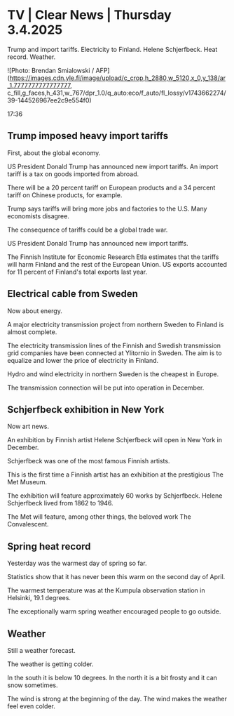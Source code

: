# TV \| Clear News \| Thursday 3.4.2025

Trump and import tariffs. Electricity to Finland. Helene Schjerfbeck. Heat record. Weather.

![Photo: Brendan Smialowski / AFP](https://images.cdn.yle.fi/image/upload/c_crop,h_2880,w_5120,x_0,y_138/ar_1.7777777777777777, c_fill,g_faces,h_431,w_767/dpr_1.0/q_auto:eco/f_auto/fl_lossy/v1743662274/39-144526967ee2c9e554f0)

17:36

## Trump imposed heavy import tariffs

First, about the global economy.

US President Donald Trump has announced new import tariffs. An import tariff is a tax on goods imported from abroad.

There will be a 20 percent tariff on European products and a 34 percent tariff on Chinese products, for example.

Trump says tariffs will bring more jobs and factories to the U.S. Many economists disagree.

The consequence of tariffs could be a global trade war.

US President Donald Trump has announced new import tariffs.

The Finnish Institute for Economic Research Etla estimates that the tariffs will harm Finland and the rest of the European Union. US exports accounted for 11 percent of Finland's total exports last year.

## Electrical cable from Sweden

Now about energy.

A major electricity transmission project from northern Sweden to Finland is almost complete.

The electricity transmission lines of the Finnish and Swedish transmission grid companies have been connected at Ylitornio in Sweden. The aim is to equalize and lower the price of electricity in Finland.

Hydro and wind electricity in northern Sweden is the cheapest in Europe.

The transmission connection will be put into operation in December.

## Schjerfbeck exhibition in New York

Now art news.

An exhibition by Finnish artist Helene Schjerfbeck will open in New York in December.

Schjerfbeck was one of the most famous Finnish artists.

This is the first time a Finnish artist has an exhibition at the prestigious The Met Museum.

The exhibition will feature approximately 60 works by Schjerfbeck. Helene Schjerfbeck lived from 1862 to 1946.

The Met will feature, among other things, the beloved work The Convalescent.

## Spring heat record

Yesterday was the warmest day of spring so far.

Statistics show that it has never been this warm on the second day of April.

The warmest temperature was at the Kumpula observation station in Helsinki, 19.1 degrees.

The exceptionally warm spring weather encouraged people to go outside.

## Weather

Still a weather forecast.

The weather is getting colder.

In the south it is below 10 degrees. In the north it is a bit frosty and it can snow sometimes.

The wind is strong at the beginning of the day. The wind makes the weather feel even colder.

